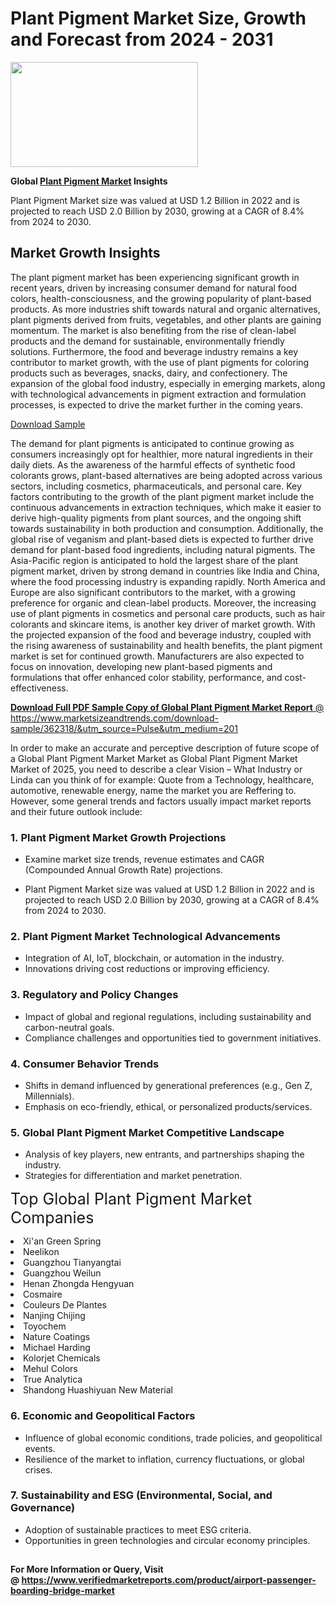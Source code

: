<H1>Plant Pigment Market Size, Growth and Forecast from 2024 - 2031</H1><img class="aligncenter size-medium wp-image-584254" src="https://thirdeyenews.in/wp-content/uploads/2024/09/Global-Market-Research-300x168.jpeg" alt="" width="300" height="168" /><p><strong>Global&nbsp;<a href="https://www.marketsizeandtrends.com/download-sample/362318/&amp;utm_source=Pulse&amp;utm_medium=201">Plant Pigment Market</a> Insights</strong></p><p>Plant Pigment Market size was valued at USD 1.2 Billion in 2022 and is projected to reach USD 2.0 Billion by 2030, growing at a CAGR of 8.4% from 2024 to 2030.</p><p><h2>Market Growth Insights</h2> <p>The plant pigment market has been experiencing significant growth in recent years, driven by increasing consumer demand for natural food colors, health-consciousness, and the growing popularity of plant-based products. As more industries shift towards natural and organic alternatives, plant pigments derived from fruits, vegetables, and other plants are gaining momentum. The market is also benefiting from the rise of clean-label products and the demand for sustainable, environmentally friendly solutions. Furthermore, the food and beverage industry remains a key contributor to market growth, with the use of plant pigments for coloring products such as beverages, snacks, dairy, and confectionery. The expansion of the global food industry, especially in emerging markets, along with technological advancements in pigment extraction and formulation processes, is expected to drive the market further in the coming years.</p> <p><a href="#">Download Sample</a></p> <p>The demand for plant pigments is anticipated to continue growing as consumers increasingly opt for healthier, more natural ingredients in their daily diets. As the awareness of the harmful effects of synthetic food colorants grows, plant-based alternatives are being adopted across various sectors, including cosmetics, pharmaceuticals, and personal care. Key factors contributing to the growth of the plant pigment market include the continuous advancements in extraction techniques, which make it easier to derive high-quality pigments from plant sources, and the ongoing shift towards sustainability in both production and consumption. Additionally, the global rise of veganism and plant-based diets is expected to further drive demand for plant-based food ingredients, including natural pigments. The Asia-Pacific region is anticipated to hold the largest share of the plant pigment market, driven by strong demand in countries like India and China, where the food processing industry is expanding rapidly. North America and Europe are also significant contributors to the market, with a growing preference for organic and clean-label products. Moreover, the increasing use of plant pigments in cosmetics and personal care products, such as hair colorants and skincare items, is another key driver of market growth. With the projected expansion of the food and beverage industry, coupled with the rising awareness of sustainability and health benefits, the plant pigment market is set for continued growth. Manufacturers are also expected to focus on innovation, developing new plant-based pigments and formulations that offer enhanced color stability, performance, and cost-effectiveness. <p><a href="#"></p><p><span class=""><strong>Download Full PDF Sample Copy of Global Plant Pigment Market Report</strong> @ <a href="https://www.marketsizeandtrends.com/download-sample/362318/&amp;utm_source=Pulse&amp;utm_medium=201" target="_blank">https://www.marketsizeandtrends.com/download-sample/362318/&amp;utm_source=Pulse&amp;utm_medium=201</a></span></p><p>In order to make an accurate and perceptive description of future scope of a Global&nbsp;Plant Pigment Market Market as Global&nbsp;Plant Pigment Market Market of 2025, you need to describe a clear Vision &ndash; What Industry or Linda can you think of for example: Quote from a Technology, healthcare, automotive, renewable energy, name the market you are Reffering to. However, some general trends and factors usually impact market reports and their future outlook include:</p><h3>1.&nbsp;<strong>Plant Pigment Market Growth Projections</strong></h3><ul><li>Examine market size trends, revenue estimates and CAGR (Compounded Annual Growth Rate) projections.</li><li><p>Plant Pigment Market size was valued at USD 1.2 Billion in 2022 and is projected to reach USD 2.0 Billion by 2030, growing at a CAGR of 8.4% from 2024 to 2030.</p></li></ul><h3>2.&nbsp;<strong>Plant Pigment Market Technological Advancements</strong></h3><ul><li>Integration of AI, IoT, blockchain, or automation in the industry.</li><li>Innovations driving cost reductions or improving efficiency.</li></ul><h3>3.&nbsp;<strong>Regulatory and Policy Changes</strong></h3><ul><li>Impact of global and regional regulations, including sustainability and carbon-neutral goals.</li><li>Compliance challenges and opportunities tied to government initiatives.</li></ul><h3>4.&nbsp;<strong>Consumer Behavior Trends</strong></h3><ul><li>Shifts in demand influenced by generational preferences (e.g., Gen Z, Millennials).</li><li>Emphasis on eco-friendly, ethical, or personalized products/services.</li></ul><h3>5.&nbsp;<strong>Global Plant Pigment Market Competitive Landscape</strong></h3><ul><li>Analysis of key players, new entrants, and partnerships shaping the industry.</li><li>Strategies for differentiation and market penetration.</li></ul><p data-pm-slice="1 1 []"><span style="color: inherit; font-family: inherit; font-size: 25px;">Top Global Plant Pigment Market Companies</span></p><div class="" data-test-id=""><p><li>Xi'an Green Spring</li><li> Neelikon</li><li> Guangzhou Tianyangtai</li><li> Guangzhou Weilun</li><li> Henan Zhongda Hengyuan</li><li> Cosmaire</li><li> Couleurs De Plantes</li><li> Nanjing Chijing</li><li> Toyochem</li><li> Nature Coatings</li><li> Michael Harding</li><li> Kolorjet Chemicals</li><li> Mehul Colors</li><li> True Analytica</li><li> Shandong Huashiyuan New Material</li></p></div><h3>6.&nbsp;<strong>Economic and Geopolitical Factors</strong></h3><ul><li>Influence of global economic conditions, trade policies, and geopolitical events.</li><li>Resilience of the market to inflation, currency fluctuations, or global crises.</li></ul><h3>7.&nbsp;<strong>Sustainability and ESG (Environmental, Social, and Governance)</strong></h3><ul><li>Adoption of sustainable practices to meet ESG criteria.</li><li>Opportunities in green technologies and circular economy principles.</li></ul><h2><strong style="font-size: 14px;">For More Information or Query, Visit @&nbsp;</strong><a style="background-color: #ffffff; font-size: 14px;" href="https://www.marketsizeandtrends.com/report/plant-pigment-market/" target="_blank">https://www.verifiedmarketreports.com/product/airport-passenger-boarding-bridge-market</a></h2>
